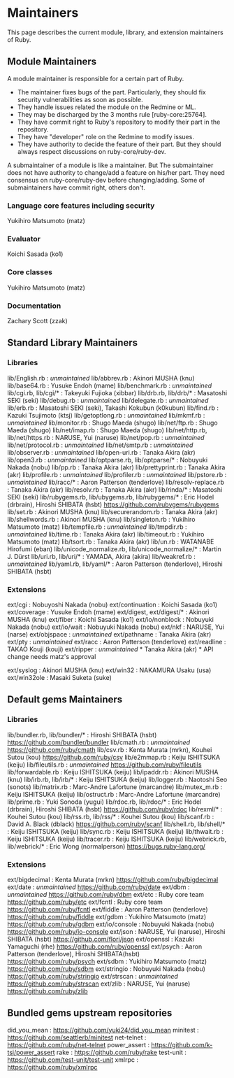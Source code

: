 # Maintainers

This page describes the current module, library, and extension maintainers of
Ruby.

## Module Maintainers

A module maintainer is responsible for a certain part of Ruby.

*   The maintainer fixes bugs of the part. Particularly, they should fix
    security vulnerabilities as soon as possible.
*   They handle issues related the module on the Redmine or ML.
*   They may be discharged by the 3 months rule [ruby-core:25764].
*   They have commit right to Ruby's repository to modify their part in the
    repository.
*   They have "developer" role on the Redmine to modify issues.
*   They have authority to decide the feature of their part. But they should
    always respect discussions on ruby-core/ruby-dev.


A submaintainer of a module is like a maintainer. But The submaintainer does
not have authority to change/add a feature on his/her part. They need
consensus on ruby-core/ruby-dev before changing/adding. Some of submaintainers
have commit right, others don't.

### Language core features including security

Yukihiro Matsumoto (matz)

### Evaluator

Koichi Sasada (ko1)

### Core classes

Yukihiro Matsumoto (matz)

### Documentation

Zachary Scott (zzak)

## Standard Library Maintainers

### Libraries

lib/English.rb
:   *unmaintained*
lib/abbrev.rb
:   Akinori MUSHA (knu)
lib/base64.rb
:   Yusuke Endoh (mame)
lib/benchmark.rb
:   *unmaintained*
lib/cgi.rb, lib/cgi/*
:   Takeyuki Fujioka (xibbar)
lib/drb.rb, lib/drb/*
:   Masatoshi SEKI (seki)
lib/debug.rb
:   *unmaintained*
lib/delegate.rb
:   *unmaintained*
lib/erb.rb
:   Masatoshi SEKI (seki), Takashi Kokubun (k0kubun)
lib/find.rb
:   Kazuki Tsujimoto (ktsj)
lib/getoptlong.rb
:   *unmaintained*
lib/mkmf.rb
:   *unmaintained*
lib/monitor.rb
:   Shugo Maeda (shugo)
lib/net/ftp.rb
:   Shugo Maeda (shugo)
lib/net/imap.rb
:   Shugo Maeda (shugo)
lib/net/http.rb, lib/net/https.rb
:   NARUSE, Yui (naruse)
lib/net/pop.rb
:   *unmaintained*
lib/net/protocol.rb
:   *unmaintained*
lib/net/smtp.rb
:   *unmaintained*
lib/observer.rb
:   *unmaintained*
lib/open-uri.rb
:   Tanaka Akira (akr)
lib/open3.rb
:   *unmaintained*
lib/optparse.rb, lib/optparse/*
:   Nobuyuki Nakada (nobu)
lib/pp.rb
:   Tanaka Akira (akr)
lib/prettyprint.rb
:   Tanaka Akira (akr)
lib/profile.rb
:   *unmaintained*
lib/profiler.rb
:   *unmaintained*
lib/pstore.rb
:   *unmaintained*
lib/racc/*
:   Aaron Patterson (tenderlove)
lib/resolv-replace.rb
:   Tanaka Akira (akr)
lib/resolv.rb
:   Tanaka Akira (akr)
lib/rinda/*
:   Masatoshi SEKI (seki)
lib/rubygems.rb, lib/ubygems.rb, lib/rubygems/*
:   Eric Hodel (drbrain), Hiroshi SHIBATA (hsbt)
    https://github.com/rubygems/rubygems
lib/set.rb
:   Akinori MUSHA (knu)
lib/securerandom.rb
:   Tanaka Akira (akr)
lib/shellwords.rb
:   Akinori MUSHA (knu)
lib/singleton.rb
:   Yukihiro Matsumoto (matz)
lib/tempfile.rb
:   *unmaintained*
lib/tmpdir.rb
:   *unmaintained*
lib/time.rb
:   Tanaka Akira (akr)
lib/timeout.rb
:   Yukihiro Matsumoto (matz)
lib/tsort.rb
:   Tanaka Akira (akr)
lib/un.rb
:   WATANABE Hirofumi (eban)
lib/unicode_normalize.rb, lib/unicode_normalize/*
:   Martin J. Dürst
lib/uri.rb, lib/uri/*
:   YAMADA, Akira (akira)
lib/weakref.rb
:   *unmaintained*
lib/yaml.rb, lib/yaml/*
:   Aaron Patterson (tenderlove), Hiroshi SHIBATA (hsbt)


### Extensions

ext/cgi
:   Nobuyoshi Nakada (nobu)
ext/continuation
:   Koichi Sasada (ko1)
ext/coverage
:   Yusuke Endoh (mame)
ext/digest, ext/digest/*
:   Akinori MUSHA (knu)
ext/fiber
:   Koichi Sasada (ko1)
ext/io/nonblock
:   Nobuyuki Nakada (nobu)
ext/io/wait
:   Nobuyuki Nakada (nobu)
ext/nkf
:   NARUSE, Yui (narse)
ext/objspace
:   *unmaintained*
ext/pathname
:   Tanaka Akira (akr)
ext/pty
:   *unmaintained*
ext/racc
:   Aaron Patterson (tenderlove)
ext/readline
:   TAKAO Kouji (kouji)
ext/ripper
:   *unmaintained*
    *   Tanaka Akira (akr)
    *   API change needs matz's approval

ext/syslog
:   Akinori MUSHA (knu)
ext/win32
:   NAKAMURA Usaku (usa)
ext/win32ole
:   Masaki Suketa (suke)


## Default gems Maintainers

### Libraries

lib/bundler.rb, lib/bundler/*
:   Hiroshi SHIBATA (hsbt) https://github.com/bundler/bundler
lib/cmath.rb
:   *unmaintained* https://github.com/ruby/cmath
lib/csv.rb
:   Kenta Murata (mrkn), Kouhei Sutou (kou) https://github.com/ruby/csv
lib/e2mmap.rb
:   Keiju ISHITSUKA (keiju)
lib/fileutils.rb
:   *unmaintained* https://github.com/ruby/fileutils
lib/forwardable.rb
:   Keiju ISHITSUKA (keiju)
lib/ipaddr.rb
:   Akinori MUSHA (knu)
lib/irb.rb, lib/irb/*
:   Keiju ISHITSUKA (keiju)
lib/logger.rb
:   Naotoshi Seo (sonots)
lib/matrix.rb
:   Marc-Andre Lafortune (marcandre)
lib/mutex_m.rb
:   Keiju ISHITSUKA (keiju)
lib/ostruct.rb
:   Marc-Andre Lafortune (marcandre)
lib/prime.rb
:   Yuki Sonoda (yugui)
lib/rdoc.rb, lib/rdoc/*
:   Eric Hodel (drbrain), Hiroshi SHIBATA (hsbt) https://github.com/ruby/rdoc
lib/rexml/*
:   Kouhei Sutou (kou)
lib/rss.rb, lib/rss/*
:   Kouhei Sutou (kou)
lib/scanf.rb
:   David A. Black (dblack) https://github.com/ruby/scanf
lib/shell.rb, lib/shell/*
:   Keiju ISHITSUKA (keiju)
lib/sync.rb
:   Keiju ISHITSUKA (keiju)
lib/thwait.rb
:   Keiju ISHITSUKA (keiju)
lib/tracer.rb
:   Keiju ISHITSUKA (keiju)
lib/webrick.rb, lib/webrick/*
:   Eric Wong (normalperson) https://bugs.ruby-lang.org/


### Extensions

ext/bigdecimal
:   Kenta Murata (mrkn) https://github.com/ruby/bigdecimal
ext/date
:   *unmaintained* https://github.com/ruby/date
ext/dbm
:   *unmaintained* https://github.com/ruby/dbm
ext/etc
:   Ruby core team https://github.com/ruby/etc
ext/fcntl
:   Ruby core team https://github.com/ruby/fcntl
ext/fiddle
:   Aaron Patterson (tenderlove) https://github.com/ruby/fiddle
ext/gdbm
:   Yukihiro Matsumoto (matz) https://github.com/ruby/gdbm
ext/io/console
:   Nobuyuki Nakada (nobu) https://github.com/ruby/io-console
ext/json
:   NARUSE, Yui (naruse), Hiroshi SHIBATA (hsbt) https://github.com/flori/json
ext/openssl
:   Kazuki Yamaguchi (rhe) https://github.com/ruby/openssl
ext/psych
:   Aaron Patterson (tenderlove), Hiroshi SHIBATA(hsbt)
    https://github.com/ruby/psych
ext/sdbm
:   Yukihiro Matsumoto (matz) https://github.com/ruby/sdbm
ext/stringio
:   Nobuyuki Nakada (nobu) https://github.com/ruby/stringio
ext/strscan
:   *unmaintained* https://github.com/ruby/strscan
ext/zlib
:   NARUSE, Yui (naruse) https://github.com/ruby/zlib


## Bundled gems upstream repositories

did_you_mean
:   https://github.com/yuki24/did_you_mean
minitest
:   https://github.com/seattlerb/minitest
net-telnet
:   https://github.com/ruby/net-telnet
power_assert
:   https://github.com/k-tsj/power_assert
rake
:   https://github.com/ruby/rake
test-unit
:   https://github.com/test-unit/test-unit
xmlrpc
:   https://github.com/ruby/xmlrpc

